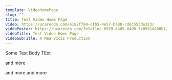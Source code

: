 ```yaml
---
template: VideoHomePage
slug: ""
title: Test Video Home Page
video: https://ucarecdn.com/e182f784-cfb5-4e57-b488-cd8c553de323/
videoPoster: https://ucarecdn.com/fefaf1ec-8559-4485-84d0-7e0551d400b1/
videoTitle: Test Video Home Page
videoSubTitle: A Mea Vicis Production
---
```

Some Test Body TExt

and more 

and more and more